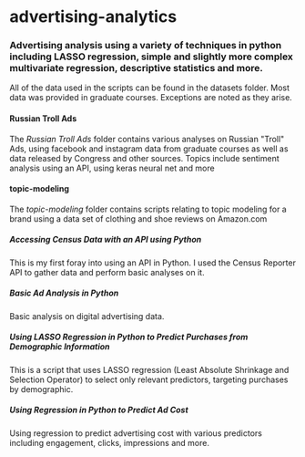 # advertising-analytics
### Advertising analysis using a variety of techniques in python including LASSO regression, simple and slightly more complex multivariate regression, descriptive statistics and more.
All of the data used in the scripts can be found in the datasets folder. Most data was provided in graduate courses. Exceptions are noted as they arise.

#### Russian Troll Ads
The *Russian Troll Ads* folder contains various analyses on Russian "Troll" Ads, using facebook and instagram data from graduate courses as well as data released by Congress and other sources. Topics include sentiment analysis using an API, using keras neural net and more

#### topic-modeling
The *topic-modeling* folder contains scripts relating to topic modeling for a brand using a data set of clothing and shoe reviews on Amazon.com

##### Accessing Census Data with an API using Python
This is my first foray into using an API in Python. I used the Census Reporter API to gather data and perform basic analyses on it.

##### Basic Ad Analysis in Python
Basic analysis on digital advertising data.

##### Using LASSO Regression in Python to Predict Purchases from Demographic Information
This is a script that uses LASSO regression (Least Absolute Shrinkage and Selection Operator) to select only relevant predictors, targeting purchases by demographic.

##### Using Regression in Python to Predict Ad Cost
Using regression to predict advertising cost with various predictors including engagement, clicks, impressions and more. 
